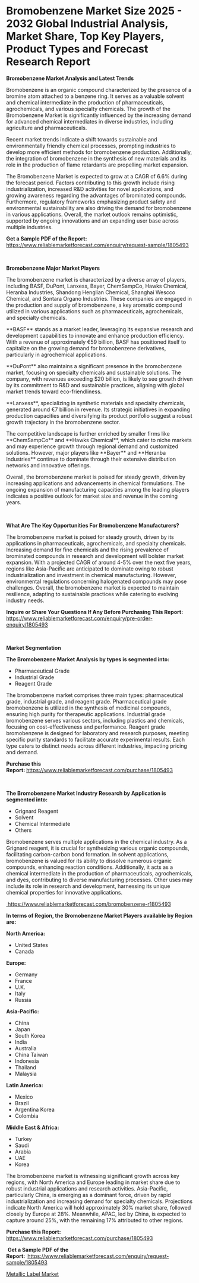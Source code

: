 <p><h1>Bromobenzene Market Size 2025 - 2032 Global Industrial Analysis, Market Share, Top Key Players, Product Types and Forecast Research Report</h1></p><p><strong>Bromobenzene Market Analysis and Latest Trends</strong></p>
<p><p>Bromobenzene is an organic compound characterized by the presence of a bromine atom attached to a benzene ring. It serves as a valuable solvent and chemical intermediate in the production of pharmaceuticals, agrochemicals, and various specialty chemicals. The growth of the Bromobenzene Market is significantly influenced by the increasing demand for advanced chemical intermediates in diverse industries, including agriculture and pharmaceuticals.</p><p>Recent market trends indicate a shift towards sustainable and environmentally friendly chemical processes, prompting industries to develop more efficient methods for bromobenzene production. Additionally, the integration of bromobenzene in the synthesis of new materials and its role in the production of flame retardants are propelling market expansion.</p><p>The Bromobenzene Market is expected to grow at a CAGR of 6.6% during the forecast period. Factors contributing to this growth include rising industrialization, increased R&D activities for novel applications, and growing awareness regarding the advantages of brominated compounds. Furthermore, regulatory frameworks emphasizing product safety and environmental sustainability are also driving the demand for bromobenzene in various applications. Overall, the market outlook remains optimistic, supported by ongoing innovations and an expanding user base across multiple industries.</p></p>
<p><strong>Get a Sample PDF of the Report:&nbsp;</strong> <a href="https://www.reliablemarketforecast.com/enquiry/request-sample/1805493?utm_campaign=2949&utm_medium=2&utm_source=Github&utm_content=ia&utm_term=01042025&utm_id=bromobenzene">https://www.reliablemarketforecast.com/enquiry/request-sample/1805493</a></p>
<p>&nbsp;</p>
<p><strong>Bromobenzene Major Market Players</strong></p>
<p><p>The bromobenzene market is characterized by a diverse array of players, including BASF, DuPont, Lanxess, Bayer, ChemSampCo, Hawks Chemical, Heranba Industries, Shandong Henglian Chemical, Shanghai Wescco Chemical, and Sontara Organo Industries. These companies are engaged in the production and supply of bromobenzene, a key aromatic compound utilized in various applications such as pharmaceuticals, agrochemicals, and specialty chemicals.</p><p>**BASF** stands as a market leader, leveraging its expansive research and development capabilities to innovate and enhance production efficiency. With a revenue of approximately €59 billion, BASF has positioned itself to capitalize on the growing demand for bromobenzene derivatives, particularly in agrochemical applications.</p><p>**DuPont** also maintains a significant presence in the bromobenzene market, focusing on specialty chemicals and sustainable solutions. The company, with revenues exceeding $20 billion, is likely to see growth driven by its commitment to R&D and sustainable practices, aligning with global market trends toward eco-friendliness.</p><p>**Lanxess**, specializing in synthetic materials and specialty chemicals, generated around €7 billion in revenue. Its strategic initiatives in expanding production capacities and diversifying its product portfolio suggest a robust growth trajectory in the bromobenzene sector.</p><p>The competitive landscape is further enriched by smaller firms like **ChemSampCo** and **Hawks Chemical**, which cater to niche markets and may experience growth through regional demand and customized solutions. However, major players like **Bayer** and **Heranba Industries** continue to dominate through their extensive distribution networks and innovative offerings.</p><p>Overall, the bromobenzene market is poised for steady growth, driven by increasing applications and advancements in chemical formulations. The ongoing expansion of manufacturing capacities among the leading players indicates a positive outlook for market size and revenue in the coming years.</p></p>
<p>&nbsp;</p>
<p><strong>What Are The Key Opportunities For Bromobenzene Manufacturers?</strong></p>
<p><p>The bromobenzene market is poised for steady growth, driven by its applications in pharmaceuticals, agrochemicals, and specialty chemicals. Increasing demand for fine chemicals and the rising prevalence of brominated compounds in research and development will bolster market expansion. With a projected CAGR of around 4-5% over the next five years, regions like Asia-Pacific are anticipated to dominate owing to robust industrialization and investment in chemical manufacturing. However, environmental regulations concerning halogenated compounds may pose challenges. Overall, the bromobenzene market is expected to maintain resilience, adapting to sustainable practices while catering to evolving industry needs.</p></p>
<p><strong>Inquire or Share Your Questions If Any Before Purchasing This Report:</strong> <a href="https://www.reliablemarketforecast.com/enquiry/pre-order-enquiry/1805493?utm_campaign=2949&utm_medium=2&utm_source=Github&utm_content=ia&utm_term=01042025&utm_id=bromobenzene">https://www.reliablemarketforecast.com/enquiry/pre-order-enquiry/1805493</a></p>
<p>&nbsp;</p>
<p><strong>Market Segmentation</strong></p>
<p><strong>The Bromobenzene Market Analysis by types is segmented into:</strong></p>
<p><ul><li>Pharmaceutical Grade</li><li>Industrial Grade</li><li>Reagent Grade</li></ul></p>
<p><p>The bromobenzene market comprises three main types: pharmaceutical grade, industrial grade, and reagent grade. Pharmaceutical grade bromobenzene is utilized in the synthesis of medicinal compounds, ensuring high purity for therapeutic applications. Industrial grade bromobenzene serves various sectors, including plastics and chemicals, focusing on cost-effectiveness and performance. Reagent grade bromobenzene is designed for laboratory and research purposes, meeting specific purity standards to facilitate accurate experimental results. Each type caters to distinct needs across different industries, impacting pricing and demand.</p></p>
<p><strong>Purchase this Report:&nbsp;</strong><a href="https://www.reliablemarketforecast.com/purchase/1805493?utm_campaign=2949&utm_medium=2&utm_source=Github&utm_content=ia&utm_term=01042025&utm_id=bromobenzene">https://www.reliablemarketforecast.com/purchase/1805493</a></p>
<p>&nbsp;</p>
<p><strong>The Bromobenzene Market Industry Research by Application is segmented into:</strong></p>
<p><ul><li>Grignard Reagent</li><li>Solvent</li><li>Chemical Intermediate</li><li>Others</li></ul></p>
<p><p>Bromobenzene serves multiple applications in the chemical industry. As a Grignard reagent, it is crucial for synthesizing various organic compounds, facilitating carbon-carbon bond formation. In solvent applications, bromobenzene is valued for its ability to dissolve numerous organic compounds, enhancing reaction conditions. Additionally, it acts as a chemical intermediate in the production of pharmaceuticals, agrochemicals, and dyes, contributing to diverse manufacturing processes. Other uses may include its role in research and development, harnessing its unique chemical properties for innovative applications.</p></p>
<p><a href="https://www.reliablemarketforecast.com/bromobenzene-r1805493?utm_campaign=2949&utm_medium=2&utm_source=Github&utm_content=ia&utm_term=01042025&utm_id=bromobenzene">&nbsp;https://www.reliablemarketforecast.com/bromobenzene-r1805493</a></p>
<p><strong>In terms of Region, the Bromobenzene Market Players available by Region are:</strong></p>
<p>
    <p> <strong> North America: </strong>
        <ul>
            <li>United States</li>
            <li>Canada</li>
        </ul>
        </p> 
    <p> <strong> Europe: </strong>
        <ul>
            <li>Germany</li>
            <li>France</li>
            <li>U.K.</li>
            <li>Italy</li>
            <li>Russia</li>
        </ul>
        </p> 
    <p> <strong> Asia-Pacific: </strong>
        <ul>
            <li>China</li>
            <li>Japan</li>
            <li>South Korea</li>
            <li>India</li>
            <li>Australia</li>
            <li>China Taiwan</li>
            <li>Indonesia</li>
            <li>Thailand</li>
            <li>Malaysia</li>
        </ul>
        </p> 
    <p> <strong> Latin America: </strong>
        <ul>
            <li>Mexico</li>
            <li>Brazil</li>
            <li>Argentina Korea</li>
            <li>Colombia</li>
        </ul>
        </p> 
    <p> <strong> Middle East & Africa: </strong>
        <ul>
            <li>Turkey</li>
            <li>Saudi</li>
            <li>Arabia</li>
            <li>UAE</li>
            <li>Korea</li>
        </ul>
    </p>
    </p>
<p><p>The bromobenzene market is witnessing significant growth across key regions, with North America and Europe leading in market share due to robust industrial applications and research activities. Asia-Pacific, particularly China, is emerging as a dominant force, driven by rapid industrialization and increasing demand for specialty chemicals. Projections indicate North America will hold approximately 30% market share, followed closely by Europe at 28%. Meanwhile, APAC, led by China, is expected to capture around 25%, with the remaining 17% attributed to other regions.</p></p>
<p><strong>Purchase this Report: </strong><a href="https://www.reliablemarketforecast.com/purchase/1805493?utm_campaign=2949&utm_medium=2&utm_source=Github&utm_content=ia&utm_term=01042025&utm_id=bromobenzene">https://www.reliablemarketforecast.com/purchase/1805493</a></p>
<p>&nbsp;<strong>Get a Sample PDF of the Report:&nbsp;&nbsp;</strong><a href="https://www.reliablemarketforecast.com/enquiry/request-sample/1805493?utm_campaign=2949&utm_medium=2&utm_source=Github&utm_content=ia&utm_term=01042025&utm_id=bromobenzene">https://www.reliablemarketforecast.com/enquiry/request-sample/1805493</a></p>
<p><strong></strong></p>
<p><p><a href="https://github.com/tumacaakesha78/Market-Research-Report-List-1/blob/main/metallic-label-market.md?utm_campaign=2949&utm_medium=2&utm_source=Github&utm_content=ia&utm_term=01042025&utm_id=bromobenzene">Metallic Label Market</a></p></p>